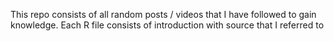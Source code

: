 

This repo consists of all random posts / videos that I have followed to gain knowledge. Each R file consists of introduction with source that I referred to
